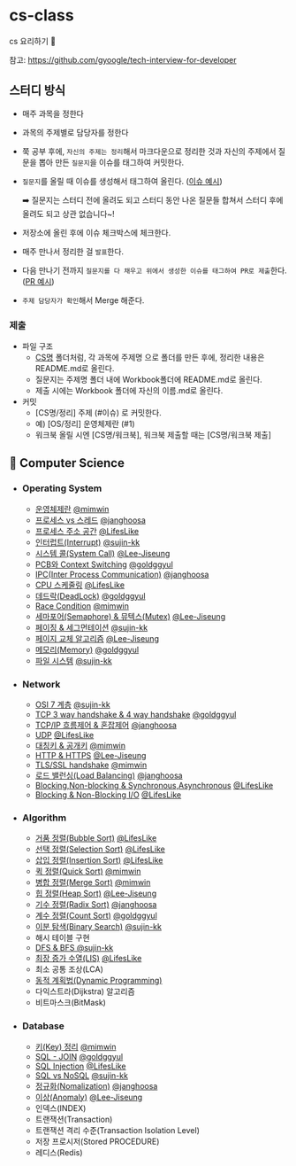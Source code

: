 # cs-class
cs 요리하기 🥣

참고: https://github.com/gyoogle/tech-interview-for-developer

## 스터디 방식
- 매주 과목을 정한다
- 과목의 주제별로 담당자를 정한다
- 쭉 공부 후에, `자신의 주제는 정리`해서 마크다운으로 정리한 것과 자신의 주제에서 질문을 뽑아 만든 `질문지`을 이슈를 태그하여 커밋한다.
- `질문지`를 올릴 때 이슈를 생성해서 태그하여 올린다. ([이슈 예시](https://github.com/KUkingClass/cs-class/issues/2))

  ➡️ 질문지는 스터디 전에 올려도 되고 스터디 동안 나온 질문들 합쳐서 스터디 후에 올려도 되고 상관 없습니다~!

- 저장소에 올린 후에 이슈 체크박스에 체크한다.
- 매주 만나서 정리한 걸 `발표`한다.
- 다음 만나기 전까지 `질문지를 다 채우고 위에서 생성한 이슈를 태그하여 PR로 제출`한다. ([PR 예시](https://github.com/KUkingClass/cs-class/pull/3))
- `주제 담당자가 확인`해서 Merge 해준다.

### 제출
- 파일 구조
  - [CS명](https://github.com/KUkingClass/cs-class/tree/main/CS%EB%AA%85) 폴더처럼, 각 과목에 주제명 으로 폴더를 만든 후에, 정리한 내용은 README.md로 올린다.
  - 질문지는 주제명 폴더 내에 Workbook폴더에 README.md로 올린다.
  - 제출 시에는 Workbook 폴더에 자신의 이름.md로 올린다.
- 커밋 
  - [CS명/정리] 주제 (#이슈) 로 커밋한다.
  - 예) [OS/정리] 운영체제란 (#1)
  - 워크북 올릴 시엔 [CS명/워크북], 워크북 제출할 때는 [CS명/워크북 제출]
  
## 📌 Computer Science

- ### Operating System
  - [운영체제란](https://github.com/KUkingClass/cs-class/tree/main/Operating%20System/%EC%9A%B4%EC%98%81%EC%B2%B4%EC%A0%9C%EB%9E%80) [@mimwin](https://github.com/mimwin)
  - [프로세스 vs 스레드](https://github.com/KUkingClass/cs-class/tree/main/Operating%20System/%ED%94%84%EB%A1%9C%EC%84%B8%EC%8A%A4%20vs%20%EC%8A%A4%EB%A0%88%EB%93%9C) [@janghoosa](https://github.com/janghoosa)
  - [프로세스 주소 공간](https://github.com/KUkingClass/cs-class/tree/main/Operating%20System/%ED%94%84%EB%A1%9C%EC%84%B8%EC%8A%A4%20%EC%A3%BC%EC%86%8C%20%EA%B3%B5%EA%B0%84) [@LifesLike](https://github.com/LifesLike)
  - [인터럽트(Interrupt)](https://github.com/KUkingClass/cs-class/tree/main/Operating%20System/%EC%9D%B8%ED%84%B0%EB%9F%BD%ED%8A%B8) [@sujin-kk](https://github.com/sujin-kk)
  - [시스템 콜(System Call)](https://github.com/KUkingClass/cs-class/tree/main/Operating%20System/%EC%8B%9C%EC%8A%A4%ED%85%9C%20%EC%BD%9C) [@Lee-Jiseung](https://github.com/Lee-Jiseung)
  - [PCB와 Context Switching](https://github.com/KUkingClass/cs-class/tree/main/Operating%20System/PCB%20%26%20Context%20Switching) [@goldggyul](https://github.com/goldggyul)
  - [IPC(Inter Process Communication)](https://github.com/KUkingClass/cs-class/tree/main/Operating%20System/IPC) [@janghoosa](https://github.com/janghoosa)
  - [CPU 스케줄링](https://github.com/KUkingClass/cs-class/tree/main/Operating%20System/CPU%20스케줄링) [@LifesLike](https://github.com/LifesLike)
  - [데드락(DeadLock)](https://github.com/KUkingClass/cs-class/tree/main/Operating%20System/%EB%8D%B0%EB%93%9C%EB%9D%BD) [@goldggyul](https://github.com/goldggyul)
  - [Race Condition](https://github.com/KUkingClass/cs-class/tree/main/Operating%20System/Race%20Condition) [@mimwin](https://github.com/mimwin)
  - [세마포어(Semaphore) & 뮤텍스(Mutex)](https://github.com/KUkingClass/cs-class/tree/main/Operating%20System/%EC%84%B8%EB%A7%88%ED%8F%AC%EC%96%B4(Semaphore)%20%26%20%EB%AE%A4%ED%85%8D%EC%8A%A4(Mutex)) [@Lee-Jiseung](https://github.com/Lee-Jiseung)
  - [페이징 & 세그먼테이션](https://github.com/KUkingClass/cs-class/tree/main/Operating%20System/%ED%8E%98%EC%9D%B4%EC%A7%95%20%26%20%EC%84%B8%EA%B7%B8%EB%A8%BC%ED%85%8C%EC%9D%B4%EC%85%98) [@sujin-kk](https://github.com/sujin-kk)
  - [페이지 교체 알고리즘](https://github.com/KUkingClass/cs-class/tree/main/Operating%20System/%ED%8E%98%EC%9D%B4%EC%A7%80%20%EA%B5%90%EC%B2%B4%20%EC%95%8C%EA%B3%A0%EB%A6%AC%EC%A6%98) [@Lee-Jiseung](https://github.com/Lee-Jiseung)
  - [메모리(Memory)](https://github.com/KUkingClass/cs-class/tree/main/Operating%20System/%EB%A9%94%EB%AA%A8%EB%A6%AC) [@goldggyul](https://github.com/goldggyul)
  - [파일 시스템](https://github.com/KUkingClass/cs-class/tree/main/Operating%20System/%ED%8C%8C%EC%9D%BC%EC%8B%9C%EC%8A%A4%ED%85%9C) [@sujin-kk](https://github.com/sujin-kk)

- ### Network
  - [OSI 7 계층](https://github.com/KUkingClass/cs-class/tree/main/Network/OSI7%EA%B3%84%EC%B8%B5) [@sujin-kk](https://github.com/sujin-kk)
  - [TCP 3 way handshake & 4 way handshake](https://github.com/KUkingClass/cs-class/tree/main/Network/TCP%203%20way%20handshake%20%26%204%20way%20handshake) [@goldggyul](https://github.com/goldggyul)
  - [TCP/IP 흐름제어 & 혼잡제어](https://github.com/KUkingClass/cs-class/tree/main/Network/TCP:IP%20%ED%9D%90%EB%A6%84%EC%A0%9C%EC%96%B4%20%26%20%ED%98%BC%EC%9E%A1%EC%A0%9C%EC%96%B4) [@janghoosa](https://github.com/janghoosa)
  - [UDP](https://github.com/KUkingClass/cs-class/tree/main/Network/UDP) [@LifesLike](https://github.com/LifesLike)
  - [대칭키 & 공개키](https://github.com/KUkingClass/cs-class/tree/main/Network/%EB%8C%80%EC%B9%AD%ED%82%A4%20%26%20%EA%B3%B5%EA%B0%9C%ED%82%A4) [@mimwin](https://github.com/mimwin)
  - [HTTP & HTTPS](https://github.com/KUkingClass/cs-class/tree/main/Network/HTTP%20%26%20HTTPS) [@Lee-Jiseung](https://github.com/Lee-Jiseung)
  - [TLS/SSL handshake](https://github.com/KUkingClass/cs-class/tree/main/Network/TLS%20%26%20SSL%20HandShake) [@mimwin](https://github.com/mimwin)
  - [로드 밸런싱(Load Balancing)](https://github.com/KUkingClass/cs-class/tree/main/Network/%EB%A1%9C%EB%93%9C%20%EB%B0%B8%EB%9F%B0%EC%8B%B1(Load%20Balancing)) [@janghoosa](https://github.com/janghoosa)
  - [Blocking,Non-blocking & Synchronous,Asynchronous](https://github.com/KUkingClass/cs-class/tree/main/Network/Blocking%2C%20Non-Blocking#blocking-non-blocking) [@LifesLike](https://github.com/LifesLike)
  - [Blocking & Non-Blocking I/O](https://github.com/KUkingClass/cs-class/tree/main/Network/Blocking%2C%20Non-Blocking#blocking-io-vs-non-blocking-io) [@LifesLike](https://github.com/LifesLike)
  

- ### Algorithm
  - [거품 정렬(Bubble Sort)](https://github.com/KUkingClass/cs-class/tree/main/Algorithm/%EA%B1%B0%ED%92%88%20%26%20%EC%84%A0%ED%83%9D%20%26%20%EC%82%BD%EC%9E%85%EC%A0%95%EB%A0%AC) [@LifesLike](https://github.com/LifesLike)
  - [선택 정렬(Selection Sort)](https://github.com/KUkingClass/cs-class/tree/main/Algorithm/%EA%B1%B0%ED%92%88%20%26%20%EC%84%A0%ED%83%9D%20%26%20%EC%82%BD%EC%9E%85%EC%A0%95%EB%A0%AC) [@LifesLike](https://github.com/LifesLike)
  - [삽입 정렬(Insertion Sort)](https://github.com/KUkingClass/cs-class/tree/main/Algorithm/%EA%B1%B0%ED%92%88%20%26%20%EC%84%A0%ED%83%9D%20%26%20%EC%82%BD%EC%9E%85%EC%A0%95%EB%A0%AC) [@LifesLike](https://github.com/LifesLike)
  - [퀵 정렬(Quick Sort)](https://github.com/KUkingClass/cs-class/tree/main/Algorithm/%ED%80%B5%EC%A0%95%EB%A0%AC%20%26%20%EB%B3%91%ED%95%A9%EC%A0%95%EB%A0%AC#%ED%80%B5-%EC%A0%95%EB%A0%ACquick-sort) [@mimwin](https://github.com/mimwin)
  - [병합 정렬(Merge Sort)](https://github.com/KUkingClass/cs-class/tree/main/Algorithm/%ED%80%B5%EC%A0%95%EB%A0%AC%20%26%20%EB%B3%91%ED%95%A9%EC%A0%95%EB%A0%AC#%EB%B3%91%ED%95%A9-%EC%A0%95%EB%A0%ACmerge-sort) [@mimwin](https://github.com/mimwin)
  - [힙 정렬(Heap Sort)](https://github.com/KUkingClass/cs-class/tree/main/Algorithm/%ED%9E%99%20%EC%A0%95%EB%A0%AC(Heap%20Sort)) [@Lee-Jiseung](https://github.com/Lee-Jiseung)
  - [기수 정렬(Radix Sort)](https://github.com/KUkingClass/cs-class/tree/main/Algorithm/%EA%B8%B0%EC%88%98%20%EC%A0%95%EB%A0%AC(Radix%20Sort)) [@janghoosa](https://github.com/janghoosa)
  - [계수 정렬(Count Sort)](https://github.com/KUkingClass/cs-class/tree/main/Algorithm/%EA%B3%84%EC%88%98%20%EC%A0%95%EB%A0%AC(Count%20Sort)) [@goldggyul](https://github.com/goldggyul)
  - [이분 탐색(Binary Search)](https://github.com/KUkingClass/cs-class/blob/main/Algorithm/%EC%9D%B4%EB%B6%84%ED%83%90%EC%83%89(Binary%20Search)/README.md) [@sujin-kk](https://github.com/sujin-kk)
  - 해시 테이블 구현 
  - [DFS & BFS @sujin-kk](https://github.com/KUkingClass/cs-class/blob/main/Algorithm/DFS%20&%20BFS/README.md)
  - [최장 증가 수열(LIS)](https://github.com/KUkingClass/cs-class/tree/main/Algorithm/최장%20증가%20수열%20(LIS)) [@LifesLike](https://github.com/LifesLike)
  - 최소 공통 조상(LCA)
  - [동적 계획법(Dynamic Programming)](https://github.com/KUkingClass/cs-class/blob/main/Algorithm/%EB%8F%99%EC%A0%81%20%EA%B3%84%ED%9A%8D%EB%B2%95(Dynamic%20Programming)/README.md)
  - 다익스트라(Dijkstra) 알고리즘
  - 비트마스크(BitMask)

- ### Database
  - [키(Key) 정리](https://github.com/KUkingClass/cs-class/tree/main/Database/%ED%82%A4) [@mimwin](https://github.com/mimwin)
  - [SQL - JOIN](https://github.com/KUkingClass/cs-class/tree/main/Database/SQL%20-%20JOIN) [@goldggyul](https://github.com/goldggyul)
  - [SQL Injection](https://github.com/KUkingClass/cs-class/tree/main/Database/SQL%20인젝션) [@LifesLike](https://github.com/LifesLike)
  - [SQL vs NoSQL](https://github.com/KUkingClass/cs-class/tree/main/Database/NoSQL) [@sujin-kk](https://github.com/sujin-kk)
  - [정규화(Nomalization)](https://github.com/KUkingClass/cs-class/tree/main/Database/%EC%A0%95%EA%B7%9C%ED%99%94) [@janghoosa](https://github.com/janghoosa)
  - [이상(Anomaly)](https://github.com/KUkingClass/cs-class/tree/main/Database/%EC%9D%B4%EC%83%81(Anomaly)) [@Lee-Jiseung](https://github.com/Lee-Jiseung)
  - 인덱스(INDEX)
  - 트랜잭션(Transaction)
  - 트랜잭션 격리 수준(Transaction Isolation Level)
  - 저장 프로시저(Stored PROCEDURE)
  - 레디스(Redis)
